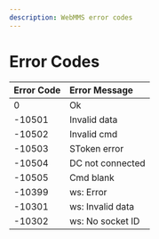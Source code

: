 ```yaml
---
description: WebMMS error codes
---
```


# Error Codes



| Error Code | Error Message |
| :--- | :--- |
| 0 | Ok |
| -10501 | Invalid data |
| -10502 | Invalid cmd |
| -10503 | SToken error |
| -10504 | DC not connected |
| -10505 | Cmd blank |
| -10399 | ws: Error |
| -10301 | ws: Invalid data |
| -10302 | ws: No socket ID |

